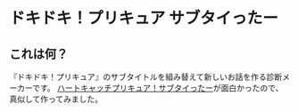 # ドキドキ！プリキュア サブタイったー #

## これは何？ ##
『ドキドキ！プリキュア』のサブタイトルを組み替えて新しいお話を作る診断メーカーです。
[ハートキャッチプリキュア！サブタイったー](http://shindanmaker.com/85490)が面白かったので、真似して作ってみました。


